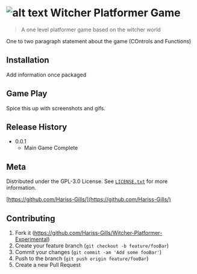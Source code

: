  # ![alt text](https://github.com/Hariss-Gills/Witcher-Platformer-Experimental/blob/main/witcher-platformer/game_assets/icon.ico?raw=true) Witcher Platformer Game
> A one level platformer game based on the witcher world


One to two paragraph statement about the game (COntrols and Functions)


## Installation

Add information once packaged

## Game Play

Spice this up with screenshots and gifs.


## Release History

* 0.0.1
    * Main Game Complete

## Meta

Distributed under the GPL-3.0 License. See [``LICENSE.txt``](https://github.com/Hariss-Gills/Witcher-Platformer-Experimental/blob/main/LICENSE.txt) for more information.

[https://github.com/Hariss-Gills/](https://github.com/Hariss-Gills/)

## Contributing

1. Fork it (<https://github.com/Hariss-Gills/Witcher-Platformer-Experimental>)
2. Create your feature branch (`git checkout -b feature/fooBar`)
3. Commit your changes (`git commit -am 'Add some fooBar'`)
4. Push to the branch (`git push origin feature/fooBar`)
5. Create a new Pull Request

<!-- Markdown link & img dfn's -->
[npm-image]: https://img.shields.io/npm/v/datadog-metrics.svg?style=flat-square
[npm-url]: https://npmjs.org/package/datadog-metrics
[npm-downloads]: https://img.shields.io/npm/dm/datadog-metrics.svg?style=flat-square
[travis-image]: https://img.shields.io/travis/dbader/node-datadog-metrics/master.svg?style=flat-square
[travis-url]: https://travis-ci.org/dbader/node-datadog-metrics
[wiki]: https://github.com/yourname/yourproject/wiki